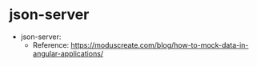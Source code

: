 # json-server

- json-server:
  - Reference: https://moduscreate.com/blog/how-to-mock-data-in-angular-applications/
